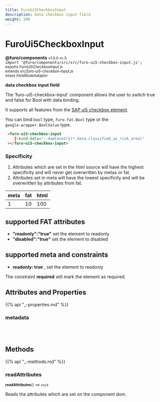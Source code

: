 ```yaml
---
title: FuroUi5CheckboxInput
description: data checkbox input field
weight: 100
---
```


# FuroUi5CheckboxInput

**@furo/components** <small>v1.0.0-rc.5</small>
<br>`import '@furo/components/src/src/furo-ui5-checkbox-input.js';`<small>
<br>exports *FuroUi5CheckboxInput* js
<br>extends *src/furo-ui5-checkbox-input.js*
<br> mixes *FieldNodeAdapter*</small>


**data checkbox input field**

The 'furo-ui5-checkbox-input' component allows the user to switch true and false for Bool with data binding.

It supports all features from the [SAP ui5 checkbox element](https://sap.github.io/ui5-webcomponents/playground/components/CheckBox/).

You can bind  `bool` type, `furo.fat.Bool` type or the `google.wrapper.BoolValue`  type.

```html
 <furo-ui5-checkbox-input
    ƒ-bind-data="--daoCountry(*.data.classified_as_risk_area)"
 ></furo-ui5-checkbox-input>
```

### Specificity
1. Attributes which are set in the html source will have the highest specificity and will never get overwritten by metas or fat.
2. Attributes set in meta will have the lowest specificity and will be overwritten by attributes from fat.

| meta 	| fat 	| html 	|
|------	|-----	|------	|
| 1    	| 10  	| 100  	|


## supported FAT attributes
 - **"readonly":"true"** set the element to readonly
 - **"disabled":"true"** set the element to disabled

## supported meta and constraints
- **readonly: true** , set the element to readonly

The constraint **required** will mark the element as required.

## Attributes and Properties
{{% api "_-properties.md" %}}














### **metadata**
</small>


<br><br>









## Methods
{{% api "_-methods.md" %}}


### **readAttributes**
<small>**readAttributes**() ⟹ `void`</small>

Reads the attributes which are set on the component dom.

<br><br>


















